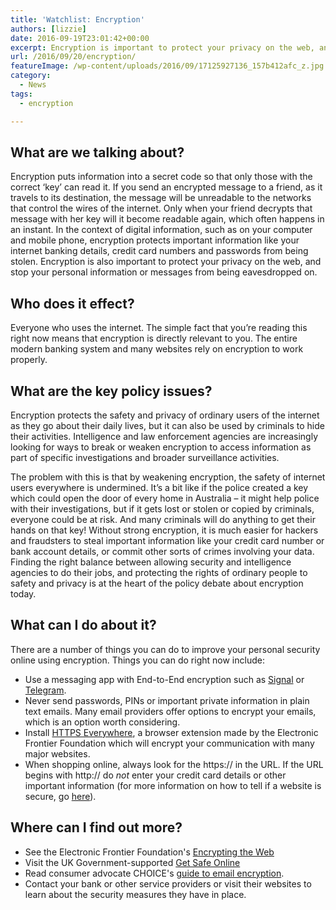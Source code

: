 ```yaml
---
title: 'Watchlist: Encryption'
authors: [lizzie]
date: 2016-09-19T23:01:42+00:00
excerpt: Encryption is important to protect your privacy on the web, and stop your personal information or messages from being eavesdropped on.
url: /2016/09/20/encryption/
featureImage: /wp-content/uploads/2016/09/17125927136_157b412afc_z.jpg
category:
  - News
tags:
  - encryption

---
```

## **What are we talking about?**

Encryption puts information into a secret code so that only those with the correct &#8216;key&#8217; can read it. If you send an encrypted message to a friend, as it travels to its destination, the message will be unreadable to the networks that control the wires of the internet. Only when your friend decrypts that message with her key will it become readable again, which often happens in an instant. In the context of digital information, such as on your computer and mobile phone, encryption protects important information like your internet banking details, credit card numbers and passwords from being stolen. Encryption is also important to protect your privacy on the web, and stop your personal information or messages from being eavesdropped on.

## **Who does it effect?**

Everyone who uses the internet. The simple fact that you&#8217;re reading this right now means that encryption is directly relevant to you. The entire modern banking system and many websites rely on encryption to work properly.

## **What are the key policy issues?**

Encryption protects the safety and privacy of ordinary users of the internet as they go about their daily lives, but it can also be used by criminals to hide their activities. Intelligence and law enforcement agencies are increasingly looking for ways to break or weaken encryption to access information as part of specific investigations and broader surveillance activities.

The problem with this is that by weakening encryption, the safety of internet users everywhere is undermined. It&#8217;s a bit like if the police created a key which could open the door of every home in Australia &#8211; it might help police with their investigations, but if it gets lost or stolen or copied by criminals, everyone could be at risk. And many criminals will do anything to get their hands on that key! Without strong encryption, it is much easier for hackers and fraudsters to steal important information like your credit card number or bank account details, or commit other sorts of crimes involving your data. Finding the right balance between allowing security and intelligence agencies to do their jobs, and protecting the rights of ordinary people to safety and privacy is at the heart of the policy debate about encryption today.

## **What can I do about it?**

There are a number of things you can do to improve your personal security online using encryption. Things you can do right now include:

  * Use a messaging app with End-to-End encryption such as [Signal][1] or [Telegram][2].
  * Never send passwords, PINs or important private information in plain text emails. Many email providers offer options to encrypt your emails, which is an option worth considering.
  * Install [HTTPS Everywhere][3], a browser extension made by the Electronic Frontier Foundation which will encrypt your communication with many major websites.
  * When shopping online, always look for the https:// in the URL. If the URL begins with http:// do _not_ enter your credit card details or other important information (for more information on how to tell if a website is secure, go [here][4]).

## **Where can I find out more**?

  * See the Electronic Frontier Foundation's [Encrypting the Web][5]
  * Visit the UK Government-supported [Get Safe Online][6]
  * Read consumer advocate CHOICE's [guide to email encryption][7].
  * Contact your bank or other service providers or visit their websites to learn about the security measures they have in place.

 [1]: https://whispersystems.org/
 [2]: https://telegram.org/
 [3]: https://www.eff.org/https-everywhere
 [4]: https://blog.sitelock.com/2015/02/how-can-i-tell-if-a-website-is-secure-look-for-these-5-signs/
 [5]: https://www.eff.org/encrypt-the-web
 [6]: https://www.getsafeonline.org/businesses/data-encryption/
 [7]: https://www.choice.com.au/electronics-and-technology/internet/internet-privacy-and-safety/articles/email-encryption
